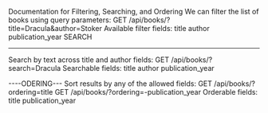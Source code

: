 Documentation for Filtering, Searching, and Ordering
We can filter the list of books using query parameters:
GET /api/books/?title=Dracula&author=Stoker
Available filter fields:
title
author
publication_year
SEARCH

---

Search by text across title and author fields:
GET /api/books/?search=Dracula
Searchable fields:
title
author
publication_year

----ODERING---
Sort results by any of the allowed fields:
GET /api/books/?ordering=title
GET /api/books/?ordering=-publication_year
Orderable fields:
title
publication_year
